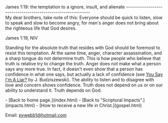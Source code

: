  <head> <title>anger</title> <meta content="IE=9" http-equiv="X-UA-Compatible"></meta> <link href="css/page_style.css" rel="stylesheet" type="text/css"></link> </head><body><div class="page_style"> James 1:19: the temptation to a ignore, insult, and alienate
------------------------------------------------------------

<div class="p">My dear brothers, take note of this: Everyone should be quick to listen, slow to speak and slow to become angry, for man's anger does not bring about the righteous life that God desires.

James 1:19, NIV</div>Standing for the absolute truth that resides with God should be foremost to resist this temptation. At the same time, anger, character assassination, and a sharp tongue do not determine truth. This is how people who believe that truth is relative try to change the truth. Anger does not make what a person says any more true. In fact, it doesn't even show that a person has confidence in what one says, but actually a lack of confidence (see [You Say I'm A Liar?](http://www.boundless.org/regulars/regctl.cfm?aid=69) by J. Budziszewski). The ability to listen and to disagree with love and concern shows confidence. Truth does not depend on us or on our ability to understand it. Truth depends on God.

  </div>- [Back to home page.](index.html)
- [Back to "Scriptural Impacts".](impacts.html)
- [How to receive a new life in Christ.](gospel.html)

Email: [pvwebb1@hotmail.com](mailto:pvwebb1@hotmail.com)

